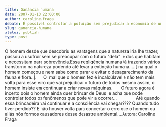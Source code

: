 ```yaml
---
title: Ganância humana
date: 2007-01-13 22:00:00
author: caroline.fraga
debate: É possível controlar a poluição sem prejudicar a economia de um país?
slug: ganancia-humana
status: publish 
type: post
---
```


O homem desde que descobriu as vantagens que a natureza iria lhe trazer, passou a usufruir sem se preocupar com o futuro "dela"  e dos que habitam e necessitam para sobrevência.Essa negligência humana tá trazendo vários transtorno na natureza podendo até levar a extinção humana.....[ na qual o homem começou e nem sabe como parar e evitar o desaparecimento da fauna e flora..].      O  mal que o homem fez é incalcúlavel e não tem mais volta para esse erro que vai prejudicar o futuro de todos mesmo assim, o homem insiste em continuar a criar novas máquinas.       O futuro agora é incerto pois o homem ainda quer brincar de Deus  e acha que pode controlar todos os fenômenos que pode vir a ocorrer...                Até quando essa brincadeira vai continuar e a consciência vai chegar???? Quando tudo tiver perdido?? E não houver volta para concertar o erro que o homem ou aliás nós formos causadores desse desastre ambiental....Autora: Caroline Fraga

